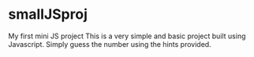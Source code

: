 # smallJSproj
My first mini JS project
This is a very simple and basic project built using Javascript.
Simply guess the number using the hints provided.
